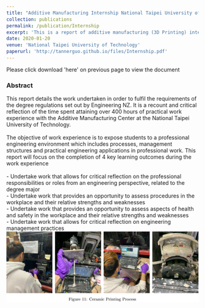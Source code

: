 ```yaml
---
title: "Additive Manufacturing Internship National Taipei University of Technology"
collection: publications
permalink: /publication/Internship
excerpt: 'This is a report of additive manufacturing (3D Printing) internship I undertook at NTUT'
date: 2020-01-20
venue: 'National Taipei University of Technology'
paperurl: 'http://tannerguo.github.io/files/Internship.pdf'
---
```


Please click download 'here' on previous page to view the document

<h3>Abstract</h3>
This report details the work undertaken in order to fulfil the requirements of the degree regulations set
out by Engineering NZ. It is a recount and critical reflection of the time spent attaining over 400 hours
of practical work experience with the Additive Manufacturing Center at the National Taipei University
of Technology. <br/>
<br/>The objective of work experience is to expose students to a professional engineering
environment which includes processes, management structures and practical engineering applications in
professional work. This report will focus on the completion of 4 key learning outcomes during the work
experience<br/>
<br/>
- Undertake work that allows for critical reflection on the professional responsibilities or
roles from an engineering perspective, related to the degree major<br/>
- Undertake work that provides an opportunity to assess procedures in the workplace
and their relative strengths and weaknesses<br/>
- Undertake work that provides an opportunity to assess aspects of health and safety in
the workplace and their relative strengths and weaknesses<br/>
- Undertake work that allows for critical reflection on engineering management practices<br/>

<img src='/images/ntut.png'>
